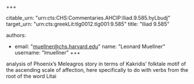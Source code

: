 +++


citable_urn: "urn:cts:CHS:Commentaries.AHCIP:Iliad.9.585.hyLbudj"
target_urn: "urn:cts:greekLit:tlg0012.tlg001:9.585"
title: "Iliad 9.585"

authors:
- email: "muellner@chs.harvard.edu"
  name: "Leonard Muellner"
  username: "lmuellner"
+++

<p>analysis of Phoenix’s Meleagros story in terms of Kakridis’ folktale motif of the ascending scale of affection, here specifically to do with verbs from the root of the word Litai</p>